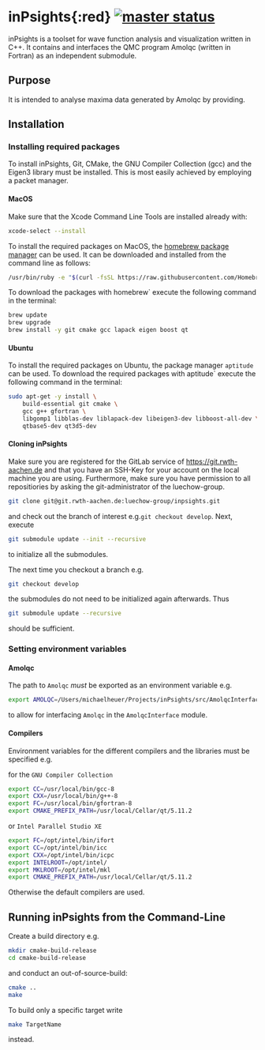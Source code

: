 # inPsights{:red} [![master status](https://git.rwth-aachen.de/luechow-group/inPsights/badges/master/pipeline.svg)](https://git.rwth-aachen.de/luechow-group/inPsights/commits/master)
inPsights is a toolset for wave function analysis and visualization written in C++. It contains and interfaces the QMC program Amolqc (written in Fortran) as an independent submodule.

## Purpose
It is intended to analyse maxima data generated by Amolqc by providing.

## Installation
### Installing required packages
To install inPsights, Git, CMake, the GNU Compiler Collection (gcc) and the Eigen3 library must be installed. This is most easily achieved by employing a packet manager.

#### MacOS
Make sure that the Xcode Command Line Tools are installed already with: 
```bash
xcode-select --install
```

To install the required packages on MacOS, the [homebrew package manager](https://brew.sh) can be used. 
It can be downloaded and installed from the command line as follows:
```bash
/usr/bin/ruby -e "$(curl -fsSL https://raw.githubusercontent.com/Homebrew/install/master/install)"
```
To download the packages with homebrew` execute the following command in the terminal:
```bash
brew update
brew upgrade
brew install -y git cmake gcc lapack eigen boost qt
```

#### Ubuntu
To install the required packages on Ubuntu, the package manager `aptitude` can be used.
To download the required packages with aptitude` execute the following command in the terminal:
```bash
sudo apt-get -y install \
    build-essential git cmake \
    gcc g++ gfortran \
    libgomp1 libblas-dev liblapack-dev libeigen3-dev libboost-all-dev \ 
    qtbase5-dev qt3d5-dev 

```

#### Cloning inPsights
Make sure you are registered for the GitLab service of https://git.rwth-aachen.de and that you have an SSH-Key for your account on the local machine you are using.
Furthermore, make sure you have permission to all repositiories by asking the git-administrator of the luechow-group.

```bash
git clone git@git.rwth-aachen.de:luechow-group/inpsights.git
```
and check out the branch of interest e.g.`git checkout develop`. Next, execute
```bash
git submodule update --init --recursive
```
to initialize all the submodules.

The next time you checkout a branch e.g.
```bash
git checkout develop
```
the submodules do not need to be initialized again afterwards. Thus
```bash
git submodule update --recursive
```
should be sufficient.

### Setting environment variables

#### Amolqc
The path to `Amolqc` *must* be exported as an environment variable e.g.

```bash
export AMOLQC=/Users/michaelheuer/Projects/inPsights/src/AmolqcInterface/Amolqc
```
to allow for interfacing `Amolqc` in the `AmolqcInterface` module.

#### Compilers
Environment variables for the different compilers and the libraries must be specified e.g. 

for the `GNU Compiler Collection`
```bash
export CC=/usr/local/bin/gcc-8
export CXX=/usr/local/bin/g++-8
export FC=/usr/local/bin/gfortran-8
export CMAKE_PREFIX_PATH=/usr/local/Cellar/qt/5.11.2
```
or `Intel Parallel Studio XE`
```bash
export FC=/opt/intel/bin/ifort
export CC=/opt/intel/bin/icc
export CXX=/opt/intel/bin/icpc
export INTELROOT=/opt/intel/
export MKLROOT=/opt/intel/mkl
export CMAKE_PREFIX_PATH=/usr/local/Cellar/qt/5.11.2
```
Otherwise the default compilers are used.

## Running inPsights from the Command-Line

Create a build directory e.g.
```bash
mkdir cmake-build-release
cd cmake-build-release
```
and conduct an out-of-source-build:

```bash
cmake ..
make
```
To build only a specific target write
```bash
make TargetName
```
instead. 

